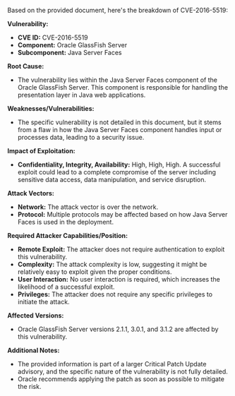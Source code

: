Based on the provided document, here's the breakdown of CVE-2016-5519:

**Vulnerability:**

*   **CVE ID:** CVE-2016-5519
*   **Component:** Oracle GlassFish Server
*   **Subcomponent:** Java Server Faces

**Root Cause:**

*   The vulnerability lies within the Java Server Faces component of the Oracle GlassFish Server. This component is responsible for handling the presentation layer in Java web applications.

**Weaknesses/Vulnerabilities:**

*   The specific vulnerability is not detailed in this document, but it stems from a flaw in how the Java Server Faces component handles input or processes data, leading to a security issue.

**Impact of Exploitation:**

*   **Confidentiality, Integrity, Availability:** High, High, High. A successful exploit could lead to a complete compromise of the server including sensitive data access, data manipulation, and service disruption.

**Attack Vectors:**

*   **Network:** The attack vector is over the network.
*   **Protocol:** Multiple protocols may be affected based on how Java Server Faces is used in the deployment.

**Required Attacker Capabilities/Position:**

*   **Remote Exploit:** The attacker does not require authentication to exploit this vulnerability.
*   **Complexity:** The attack complexity is low, suggesting it might be relatively easy to exploit given the proper conditions.
*   **User Interaction:** No user interaction is required, which increases the likelihood of a successful exploit.
*   **Privileges:** The attacker does not require any specific privileges to initiate the attack.

**Affected Versions:**

*   Oracle GlassFish Server versions 2.1.1, 3.0.1, and 3.1.2 are affected by this vulnerability.

**Additional Notes:**

*   The provided information is part of a larger Critical Patch Update advisory, and the specific nature of the vulnerability is not fully detailed.
*   Oracle recommends applying the patch as soon as possible to mitigate the risk.